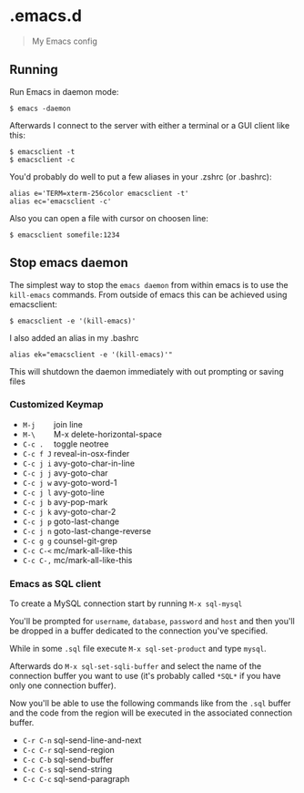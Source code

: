 # .emacs.d
> My Emacs config

## Running

Run Emacs in daemon mode:

    $ emacs -daemon

Afterwards I connect to the server with either a terminal or a GUI client like this:

    $ emacsclient -t
    $ emacsclient -c

You'd probably do well to put a few aliases in your .zshrc (or .bashrc):

    alias e='TERM=xterm-256color emacsclient -t'
    alias ec='emacsclient -c'

Also you can open a file with cursor on choosen line:

    $ emacsclient somefile:1234

## Stop emacs daemon

The simplest way to stop the `emacs daemon` from within emacs is to use the `kill-emacs` commands.
From outside of emacs this can be achieved using emacsclient:

    $ emacsclient -e '(kill-emacs)'

I also added an alias in my .bashrc

    alias ek="emacsclient -e '(kill-emacs)'"

This will shutdown the daemon immediately with out prompting or saving files

### Customized Keymap

  * `M-j    `  join line
  * `M-\    `  M-x delete-horizontal-space
  * `C-c .  `  toggle neotree
  * `C-c f J`  reveal-in-osx-finder
  * `C-c j i`  avy-goto-char-in-line
  * `C-c j j`  avy-goto-char
  * `C-c j w`  avy-goto-word-1
  * `C-c j l`  avy-goto-line
  * `C-c j b`  avy-pop-mark
  * `C-c j k`  avy-goto-char-2
  * `C-c j p`  goto-last-change
  * `C-c j n`  goto-last-change-reverse
  * `C-c g g`  counsel-git-grep
  * `C-c C-<`  mc/mark-all-like-this
  * `C-c C-,`  mc/mark-all-like-this

### Emacs as SQL client

To create a MySQL connection start by running `M-x sql-mysql`

You'll be prompted for `username`, `database`, `password` and `host` and then you'll be dropped in a buffer dedicated to the connection you've specified.

While in some `.sql` file execute `M-x sql-set-product` and type `mysql`.

Afterwards do `M-x sql-set-sqli-buffer` and select the name of the connection buffer you want to use (it's probably called `*SQL*` if you have only one connection buffer).

Now you'll be able to use the following commands like from the `.sql` buffer and the code from the region will be executed in the associated connection buffer.

  * `C-r C-n` sql-send-line-and-next
  * `C-c C-r` sql-send-region
  * `C-c C-b` sql-send-buffer
  * `C-c C-s` sql-send-string
  * `C-c C-c` sql-send-paragraph
